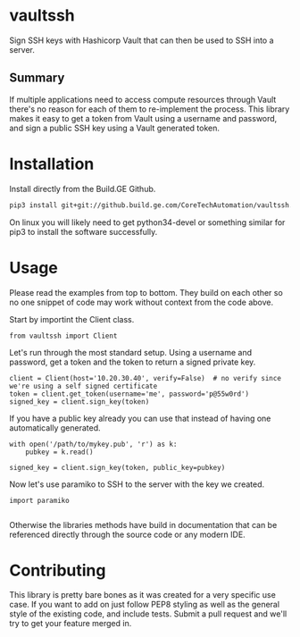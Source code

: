 # vaultssh
Sign SSH keys with Hashicorp Vault that can then be used to SSH into a
server.

## Summary
If multiple applications need to access compute resources through Vault
there's no reason for each of them to re-implement the process.  This
library makes it easy to get a token from Vault using a username and
password, and sign a public SSH key using a Vault generated token.

# Installation
Install directly from the Build.GE Github.
```bash
pip3 install git+git://github.build.ge.com/CoreTechAutomation/vaultssh.git
```

On linux you will likely need to get python34-devel or something similar
for pip3 to install the software successfully.

# Usage
Please read the examples from top to bottom.  They build on each other
so no one snippet of code may work without context from the code above.

Start by importint the Client class.
```python3
from vaultssh import Client
```

Let's run through the most standard setup.  Using a username and
password, get a token and the token to return a signed private key.
```python3
client = Client(host='10.20.30.40', verify=False)  # no verify since we're using a self signed certificate
token = client.get_token(username='me', password='p@55w0rd')
signed_key = client.sign_key(token)
```

If you have a public key already you can use that instead of having one
automatically generated.
```python3
with open('/path/to/mykey.pub', 'r') as k:
    pubkey = k.read()

signed_key = client.sign_key(token, public_key=pubkey)
```

Now let's use paramiko to SSH to the server with the key we created.
```python3
import paramiko


```

Otherwise the libraries methods have build in documentation that can be
referenced directly through the source code or any modern IDE.

# Contributing
This library is pretty bare bones as it was created for a very specific
use case.  If you want to add on just follow PEP8 styling as well as the
general style of the existing code, and include tests.  Submit a pull
request and we'll try to get your feature merged in.
